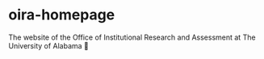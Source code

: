 # oira-homepage
The website of the Office of Institutional Research and Assessment at The University of Alabama 🐘
